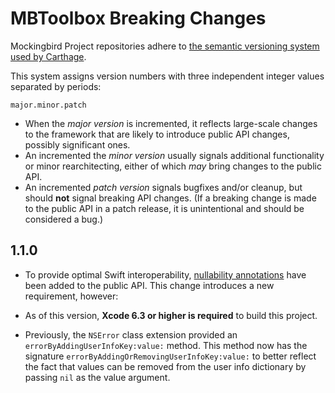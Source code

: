 # MBToolbox Breaking Changes

Mockingbird Project repositories adhere to [the semantic versioning system used by Carthage](https://github.com/Carthage/Carthage/blob/master/Documentation/Artifacts.md#version-requirement).

This system assigns version numbers with three independent integer values separated by periods:

    major.minor.patch

- When the *major version* is incremented, it reflects large-scale changes to the framework that are likely to introduce public API changes, possibly significant ones.
- An incremented the *minor version* usually signals additional functionality or minor rearchitecting, either of which *may* bring changes to the public API.
- An incremented *patch version* signals bugfixes and/or cleanup, but should **not** signal breaking API changes. (If a breaking change is made to the public API in a patch release, it is unintentional and should be considered a bug.)

## 1.1.0

- To provide optimal Swift interoperability, [nullability annotations](https://developer.apple.com/swift/blog/?id=25) have been added to the public API. This change introduces a new requirement, however:

- As of this version, **Xcode 6.3 or higher is required** to build this project.

- Previously, the `NSError` class extension provided an  `errorByAddingUserInfoKey:value:` method. This method now has the signature `errorByAddingOrRemovingUserInfoKey:value:` to better reflect the fact that values can be removed from the user info dictionary by passing `nil` as the value argument.

